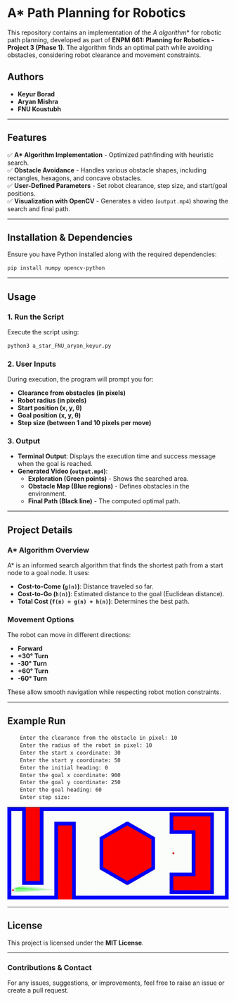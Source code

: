 # A* Path Planning for Robotics

This repository contains an implementation of the **A* algorithm** for robotic path planning, developed as part of **ENPM 661: Planning for Robotics - Project 3 (Phase 1)**. The algorithm finds an optimal path while avoiding obstacles, considering robot clearance and movement constraints.

## Authors
- **Keyur Borad**  
- **Aryan Mishra**  
- **FNU Koustubh**  

---

## Features
✅ **A\* Algorithm Implementation** - Optimized pathfinding with heuristic search.  
✅ **Obstacle Avoidance** - Handles various obstacle shapes, including rectangles, hexagons, and concave obstacles.  
✅ **User-Defined Parameters** - Set robot clearance, step size, and start/goal positions.  
✅ **Visualization with OpenCV** - Generates a video (`output.mp4`) showing the search and final path.  

---

## Installation & Dependencies
Ensure you have Python installed along with the required dependencies:

```bash
pip install numpy opencv-python
```

---

## Usage

### 1. Run the Script
Execute the script using:

```bash
python3 a_star_FNU_aryan_keyur.py
```

### 2. User Inputs
During execution, the program will prompt you for:
- **Clearance from obstacles (in pixels)**  
- **Robot radius (in pixels)**  
- **Start position (x, y, θ)**  
- **Goal position (x, y, θ)**  
- **Step size (between 1 and 10 pixels per move)**  

### 3. Output
- **Terminal Output**: Displays the execution time and success message when the goal is reached.  
- **Generated Video (`output.mp4`)**:  
  - **Exploration (Green points)** - Shows the searched area.  
  - **Obstacle Map (Blue regions)** - Defines obstacles in the environment.  
  - **Final Path (Black line)** - The computed optimal path.  

---

## Project Details

### A* Algorithm Overview
A* is an informed search algorithm that finds the shortest path from a start node to a goal node. It uses:
- **Cost-to-Come (`g(n)`)**: Distance traveled so far.  
- **Cost-to-Go (`h(n)`)**: Estimated distance to the goal (Euclidean distance).  
- **Total Cost (`f(n) = g(n) + h(n)`)**: Determines the best path.  

### Movement Options
The robot can move in different directions:
- **Forward**  
- **+30° Turn**  
- **-30° Turn**  
- **+60° Turn**  
- **-60° Turn**  

These allow smooth navigation while respecting robot motion constraints.

---

## Example Run

```bash
    Enter the clearance from the obstacle in pixel: 10
    Enter the radius of the robot in pixel: 10
    Enter the start x coordinate: 30
    Enter the start y coordinate: 50
    Enter the initial heading: 0
    Enter the goal x coordinate: 900
    Enter the goal y coordinate: 250
    Enter the goal heading: 60
    Enter step size:
```
![Output](output.gif)

---

## License
This project is licensed under the **MIT License**.

---

### Contributions & Contact
For any issues, suggestions, or improvements, feel free to raise an issue or create a pull request.


